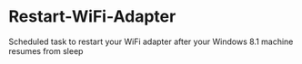 # Restart-WiFi-Adapter
Scheduled task to restart your WiFi adapter after your Windows 8.1 machine resumes from sleep
